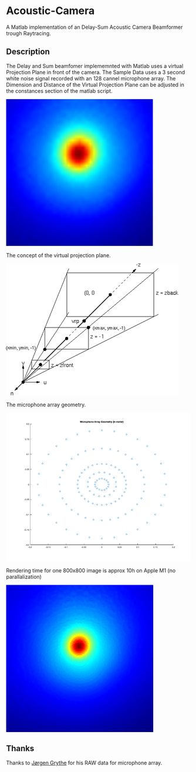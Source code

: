 # Acoustic-Camera
A Matlab implementation of an Delay-Sum Acoustic Camera Beamformer trough Raytracing.

## Description

The Delay and Sum beamfomer implememnted with Matlab uses a virtual Projection Plane in front of the camera. The Sample Data uses a 3 second white noise signal recorded with an 128 cannel microphone array. The Dimension and Distance of the Virtual Projection Plane can be adjusted in the constances section of the matlab script.

<img src="img0.gif" width="400" height="400" />

The concept of the virtual projection plane.

![alt text](img1.gif)

The microphone array geometry.

![alt text](img2.png)

Rendering time for one 800x800 image is approx 10h on Apple M1 (no parallalization)

![alt text](img3.png)

## Thanks
Thanks to [Jørgen Grythe](https://github.com/jorgengrythe/beamforming) for his RAW data for microphone array.
